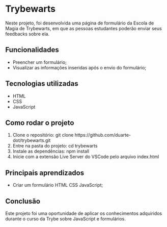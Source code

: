 # Trybewarts

Neste projeto, foi desenvolvida uma página de formulário da Escola de Magia de Trybewarts, em que as pessoas estudantes poderão enviar seus feedbacks sobre ela.

## Funcionalidades

<ul>
  <li>Preencher um formulário;</li>
  <li>Visualizar as informações inseridas após o envio do formulário;</li>
</ul>

## Tecnologias utilizadas

<ul>
  <li>HTML</li>
  <li>CSS</li>
  <li>JavaScript</li>
</ul>

## Como rodar o projeto

<ol>
  <li>Clone o repositório: git clone https://github.com/duarte-dot/trybewarts.git</li>
  <li>Entre na pasta do projeto: cd trybewarts</li>
  <li>Instale as dependências: npm install</li>
  <li>Inicie com a extensão Live Server do VSCode pelo arquivo index.html</li>
</ol>

## Principais aprendizados

<ul>
  <li>Criar um formulário HTML CSS JavaScript;</li>
</ul>

## Conclusão

Este projeto foi uma oportunidade de aplicar os conhecimentos adquiridos durante o curso da Trybe sobre JavaScript e formulários.

